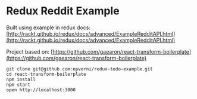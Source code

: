Redux Reddit Example
=====================

Built using example in redux docs: [http://rackt.github.io/redux/docs/advanced/ExampleRedditAPI.html](http://rackt.github.io/redux/docs/advanced/ExampleRedditAPI.html)

Project based on: [https://github.com/gaearon/react-transform-boilerplate](https://github.com/gaearon/react-transform-boilerplate)

```
git clone git@github.com:npverni/redux-todo-example.git
cd react-transform-boilerplate
npm install
npm start
open http://localhost:3000
```

